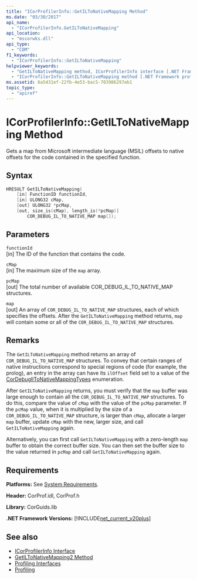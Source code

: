 ```yaml
---
title: "ICorProfilerInfo::GetILToNativeMapping Method"
ms.date: "03/30/2017"
api_name: 
  - "ICorProfilerInfo.GetILToNativeMapping"
api_location: 
  - "mscorwks.dll"
api_type: 
  - "COM"
f1_keywords: 
  - "ICorProfilerInfo::GetILToNativeMapping"
helpviewer_keywords: 
  - "GetILToNativeMapping method, ICorProfilerInfo interface [.NET Framework profiling]"
  - "ICorProfilerInfo::GetILToNativeMapping method [.NET Framework profiling]"
ms.assetid: 6a5431ef-22fb-4e53-bac5-703986297eb1
topic_type: 
  - "apiref"
---
```

# ICorProfilerInfo::GetILToNativeMapping Method
Gets a map from Microsoft intermediate language (MSIL) offsets to native offsets for the code contained in the specified function.  
  
## Syntax  
  
```cpp  
HRESULT GetILToNativeMapping(  
    [in] FunctionID functionId,  
    [in] ULONG32 cMap,  
    [out] ULONG32 *pcMap,  
    [out, size_is(cMap), length_is(*pcMap)]  
        COR_DEBUG_IL_TO_NATIVE_MAP map[]);  
```  
  
## Parameters  
 `functionId`  
 [in] The ID of the function that contains the code.  
  
 `cMap`  
 [in] The maximum size of the `map` array.  
  
 `pcMap`  
 [out] The total number of available COR_DEBUG_IL_TO_NATIVE_MAP structures.  
  
 `map`  
 [out] An array of `COR_DEBUG_IL_TO_NATIVE_MAP` structures, each of which specifies the offsets. After the `GetILToNativeMapping` method returns, `map` will contain some or all of the `COR_DEBUG_IL_TO_NATIVE_MAP` structures.  
  
## Remarks  
 The `GetILToNativeMapping` method returns an array of `COR_DEBUG_IL_TO_NATIVE_MAP` structures. To convey that certain ranges of native instructions correspond to special regions of code (for example, the prolog), an entry in the array can have its `ilOffset` field set to a value of the [CorDebugIlToNativeMappingTypes](../debugging/cordebugiltonativemappingtypes-enumeration.md) enumeration.  
  
 After `GetILToNativeMapping` returns, you must verify that the `map` buffer was large enough to contain all the `COR_DEBUG_IL_TO_NATIVE_MAP` structures. To do this, compare the value of `cMap` with the value of the `pcMap` parameter. If the `pcMap` value, when it is multiplied by the size of a `COR_DEBUG_IL_TO_NATIVE_MAP` structure, is larger than `cMap`, allocate a larger `map` buffer, update `cMap` with the new, larger size, and call `GetILToNativeMapping` again.  
  
 Alternatively, you can first call `GetILToNativeMapping` with a zero-length `map` buffer to obtain the correct buffer size. You can then set the buffer size to the value returned in `pcMap` and call `GetILToNativeMapping` again.  
  
## Requirements  
 **Platforms:** See [System Requirements](../../get-started/system-requirements.md).  
  
 **Header:** CorProf.idl, CorProf.h  
  
 **Library:** CorGuids.lib  
  
 **.NET Framework Versions:** [!INCLUDE[net_current_v20plus](../../../../includes/net-current-v20plus-md.md)]  
  
## See also

- [ICorProfilerInfo Interface](icorprofilerinfo-interface.md)
- [GetILToNativeMapping2 Method](icorprofilerinfo4-getiltonativemapping2-method.md)
- [Profiling Interfaces](profiling-interfaces.md)
- [Profiling](index.md)
